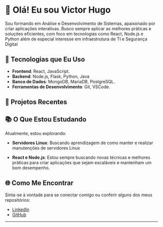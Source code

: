 # 👋 Olá! Eu sou Victor Hugo

Sou formando em Análise e Desenvolvimento de Sistemas, apaixonado por criar aplicações interativas. Busco sempre aplicar as melhores práticas e soluções eficientes, com foco em tecnologias como React, Node.js e Python além de especial interesse em infraestrutura de TI e Segurança Digital

## 🚀 Tecnologias que Eu Uso

- **Frontend**: React, JavaScript.
- **Backend**: Node.js, Flask, Python, Java
- **Banco de Dados**: MongoDB, MariaDB, PostgreSQL.
- **Ferramentas de Desenvolvimento**: Git, VSCode.

## 💼 Projetos Recentes


## 📚 O Que Estou Estudando

Atualmente, estou explorando:

- **Servidores Linux**: Buscando aprendizagem de como manter e realizar manutenções de servidores Linux

- **React e Node.js**: Estou sempre buscando novas técnicas e melhores práticas para criar aplicações que sejam escaláveis e mantenham um bom desempenho.

## 🌐 Como Me Encontrar

Sinta-se à vontade para se conectar comigo ou conferir alguns dos meus repositórios:

- [LinkedIn](https://www.linkedin.com/in/victorhugossantos)
- [GitHub](https://github.com/victorhugossantos)

---

